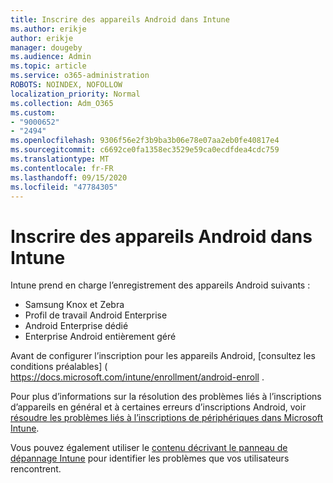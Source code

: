 ```yaml
---
title: Inscrire des appareils Android dans Intune
ms.author: erikje
author: erikje
manager: dougeby
ms.audience: Admin
ms.topic: article
ms.service: o365-administration
ROBOTS: NOINDEX, NOFOLLOW
localization_priority: Normal
ms.collection: Adm_O365
ms.custom:
- "9000652"
- "2494"
ms.openlocfilehash: 9306f56e2f3b9ba3b06e78e07aa2eb0fe40817e4
ms.sourcegitcommit: c6692ce0fa1358ec3529e59ca0ecdfdea4cdc759
ms.translationtype: MT
ms.contentlocale: fr-FR
ms.lasthandoff: 09/15/2020
ms.locfileid: "47784305"
---
```

# <a name="enrolling-android-devices-into-intune"></a>Inscrire des appareils Android dans Intune

Intune prend en charge l’enregistrement des appareils Android suivants :
- Samsung Knox et Zebra
- Profil de travail Android Enterprise
- Android Enterprise dédié
- Enterprise Android entièrement géré

Avant de configurer l’inscription pour les appareils Android, [consultez les conditions préalables] ( https://docs.microsoft.com/intune/enrollment/android-enroll .

Pour plus d’informations sur la résolution des problèmes liés à l’inscriptions d’appareils en général et à certaines erreurs d’inscriptions Android, voir [résoudre les problèmes liés à l’inscriptions de périphériques dans Microsoft Intune](https://docs.microsoft.com/intune/enrollment/troubleshoot-device-enrollment-in-intune).

Vous pouvez également utiliser le [contenu décrivant le panneau de dépannage Intune](https://docs.microsoft.com/intune/fundamentals/help-desk-operators) pour identifier les problèmes que vos utilisateurs rencontrent.





